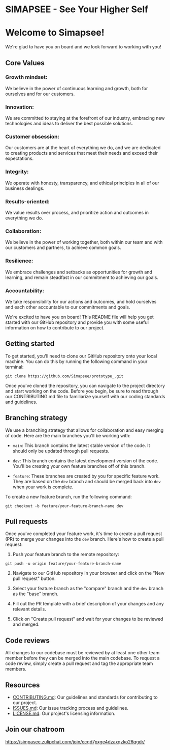 
# SIMAPSEE - See Your Higher Self
# Welcome to Simapsee!

We're glad to have you on board and we look forward to working with you!

## Core Values

### Growth mindset:	
We believe in the power of continuous learning and growth, both for ourselves and for our customers.
### Innovation: 	
We are committed to staying at the forefront of our industry, embracing new technologies and ideas to deliver the best possible solutions.		
### Customer obsession: 	
Our customers are at the heart of everything we do, and we are dedicated to creating products and services that meet their needs and exceed their expectations.
### Integrity: 	
We operate with honesty, transparency, and ethical principles in all of our business dealings.
### Results-oriented: 	
We value results over process, and prioritize action and outcomes in everything we do.
### Collaboration: 	
We believe in the power of working together, both within our team and with our customers and partners, to achieve common goals.
### Resilience: 	
We embrace challenges and setbacks as opportunities for growth and learning, and remain steadfast in our commitment to achieving our goals.					
### Accountability: 
We take responsibility for our actions and outcomes, and hold ourselves and each other accountable to our commitments and goals.											

We're excited to have you on board! This README file will help you get started with our GitHub repository and provide you with some useful information on how to contribute to our project.

## Getting started

To get started, you'll need to clone our GitHub repository onto your local machine. You can do this by running the following command in your terminal:

```
git clone https://github.com/Simapsee/prototype_.git
```

Once you've cloned the repository, you can navigate to the project directory and start working on the code. Before you begin, be sure to read through our CONTRIBUTING.md file to familiarize yourself with our coding standards and guidelines.

## Branching strategy

We use a branching strategy that allows for collaboration and easy merging of code. Here are the main branches you'll be working with:

- `main`: This branch contains the latest stable version of the code. It should only be updated through pull requests.

- `dev`: This branch contains the latest development version of the code. You'll be creating your own feature branches off of this branch.

- `feature`: These branches are created by you for specific feature work. They are based on the `dev` branch and should be merged back into `dev` when your work is complete.

To create a new feature branch, run the following command:

```
git checkout -b feature/your-feature-branch-name dev
```


## Pull requests

Once you've completed your feature work, it's time to create a pull request (PR) to merge your changes into the `dev` branch. Here's how to create a pull request:

1. Push your feature branch to the remote repository:

```
git push -u origin feature/your-feature-branch-name
```

2. Navigate to our GitHub repository in your browser and click on the "New pull request" button.

3. Select your feature branch as the "compare" branch and the `dev` branch as the "base" branch.

4. Fill out the PR template with a brief description of your changes and any relevant details.

5. Click on "Create pull request" and wait for your changes to be reviewed and merged.

## Code reviews

All changes to our codebase must be reviewed by at least one other team member before they can be merged into the main codebase. To request a code review, simply create a pull request and tag the appropriate team members.

## Resources

- [CONTRIBUTING.md](./CONTRIBUTING.md): Our guidelines and standards for contributing to our project.
- [ISSUES.md](./ISSUES.md): Our issue tracking process and guidelines.
- [LICENSE.md](./LICENSE.md): Our project's licensing information.

## Join our chatroom

https://simpasee.zulipchat.com/join/ecqd7pxge4dzaxqzko26qgdr/


